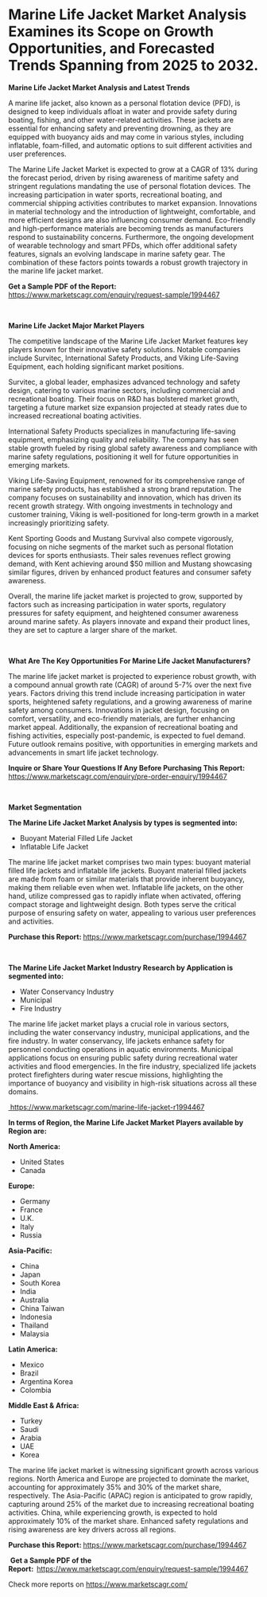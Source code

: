 <p><h1>Marine Life Jacket Market Analysis Examines its Scope on Growth Opportunities, and Forecasted Trends Spanning from 2025 to 2032.</h1></p><p><strong>Marine Life Jacket Market Analysis and Latest Trends</strong></p>
<p><p>A marine life jacket, also known as a personal flotation device (PFD), is designed to keep individuals afloat in water and provide safety during boating, fishing, and other water-related activities. These jackets are essential for enhancing safety and preventing drowning, as they are equipped with buoyancy aids and may come in various styles, including inflatable, foam-filled, and automatic options to suit different activities and user preferences.</p><p>The Marine Life Jacket Market is expected to grow at a CAGR of 13% during the forecast period, driven by rising awareness of maritime safety and stringent regulations mandating the use of personal flotation devices. The increasing participation in water sports, recreational boating, and commercial shipping activities contributes to market expansion. Innovations in material technology and the introduction of lightweight, comfortable, and more efficient designs are also influencing consumer demand. Eco-friendly and high-performance materials are becoming trends as manufacturers respond to sustainability concerns. Furthermore, the ongoing development of wearable technology and smart PFDs, which offer additional safety features, signals an evolving landscape in marine safety gear. The combination of these factors points towards a robust growth trajectory in the marine life jacket market.</p></p>
<p><strong>Get a Sample PDF of the Report:&nbsp;</strong> <a href="https://www.marketscagr.com/enquiry/request-sample/1994467?utm_campaign=3271&utm_medium=2&utm_source=Github&utm_content=ia&utm_term=05042025&utm_id=marine-life-jacket">https://www.marketscagr.com/enquiry/request-sample/1994467</a></p>
<p>&nbsp;</p>
<p><strong>Marine Life Jacket Major Market Players</strong></p>
<p><p>The competitive landscape of the Marine Life Jacket Market features key players known for their innovative safety solutions. Notable companies include Survitec, International Safety Products, and Viking Life-Saving Equipment, each holding significant market positions.</p><p>Survitec, a global leader, emphasizes advanced technology and safety design, catering to various marine sectors, including commercial and recreational boating. Their focus on R&D has bolstered market growth, targeting a future market size expansion projected at steady rates due to increased recreational boating activities.</p><p>International Safety Products specializes in manufacturing life-saving equipment, emphasizing quality and reliability. The company has seen stable growth fueled by rising global safety awareness and compliance with marine safety regulations, positioning it well for future opportunities in emerging markets.</p><p>Viking Life-Saving Equipment, renowned for its comprehensive range of marine safety products, has established a strong brand reputation. The company focuses on sustainability and innovation, which has driven its recent growth strategy. With ongoing investments in technology and customer training, Viking is well-positioned for long-term growth in a market increasingly prioritizing safety.</p><p>Kent Sporting Goods and Mustang Survival also compete vigorously, focusing on niche segments of the market such as personal flotation devices for sports enthusiasts. Their sales revenues reflect growing demand, with Kent achieving around $50 million and Mustang showcasing similar figures, driven by enhanced product features and consumer safety awareness.</p><p>Overall, the marine life jacket market is projected to grow, supported by factors such as increasing participation in water sports, regulatory pressures for safety equipment, and heightened consumer awareness around marine safety. As players innovate and expand their product lines, they are set to capture a larger share of the market.</p></p>
<p>&nbsp;</p>
<p><strong>What Are The Key Opportunities For Marine Life Jacket Manufacturers?</strong></p>
<p><p>The marine life jacket market is projected to experience robust growth, with a compound annual growth rate (CAGR) of around 5-7% over the next five years. Factors driving this trend include increasing participation in water sports, heightened safety regulations, and a growing awareness of marine safety among consumers. Innovations in jacket design, focusing on comfort, versatility, and eco-friendly materials, are further enhancing market appeal. Additionally, the expansion of recreational boating and fishing activities, especially post-pandemic, is expected to fuel demand. Future outlook remains positive, with opportunities in emerging markets and advancements in smart life jacket technology.</p></p>
<p><strong>Inquire or Share Your Questions If Any Before Purchasing This Report:</strong> <a href="https://www.marketscagr.com/enquiry/pre-order-enquiry/1994467?utm_campaign=3271&utm_medium=2&utm_source=Github&utm_content=ia&utm_term=05042025&utm_id=marine-life-jacket">https://www.marketscagr.com/enquiry/pre-order-enquiry/1994467</a></p>
<p>&nbsp;</p>
<p><strong>Market Segmentation</strong></p>
<p><strong>The Marine Life Jacket Market Analysis by types is segmented into:</strong></p>
<p><ul><li>Buoyant Material Filled Life Jacket</li><li>Inflatable Life Jacket</li></ul></p>
<p><p>The marine life jacket market comprises two main types: buoyant material filled life jackets and inflatable life jackets. Buoyant material filled jackets are made from foam or similar materials that provide inherent buoyancy, making them reliable even when wet. Inflatable life jackets, on the other hand, utilize compressed gas to rapidly inflate when activated, offering compact storage and lightweight design. Both types serve the critical purpose of ensuring safety on water, appealing to various user preferences and activities.</p></p>
<p><strong>Purchase this Report:&nbsp;</strong><a href="https://www.marketscagr.com/purchase/1994467?utm_campaign=3271&utm_medium=2&utm_source=Github&utm_content=ia&utm_term=05042025&utm_id=marine-life-jacket">https://www.marketscagr.com/purchase/1994467</a></p>
<p>&nbsp;</p>
<p><strong>The Marine Life Jacket Market Industry Research by Application is segmented into:</strong></p>
<p><ul><li>Water Conservancy Industry</li><li>Municipal</li><li>Fire Industry</li></ul></p>
<p><p>The marine life jacket market plays a crucial role in various sectors, including the water conservancy industry, municipal applications, and the fire industry. In water conservancy, life jackets enhance safety for personnel conducting operations in aquatic environments. Municipal applications focus on ensuring public safety during recreational water activities and flood emergencies. In the fire industry, specialized life jackets protect firefighters during water rescue missions, highlighting the importance of buoyancy and visibility in high-risk situations across all these domains.</p></p>
<p><a href="https://www.marketscagr.com/marine-life-jacket-r1994467?utm_campaign=3271&utm_medium=2&utm_source=Github&utm_content=ia&utm_term=05042025&utm_id=marine-life-jacket">&nbsp;https://www.marketscagr.com/marine-life-jacket-r1994467</a></p>
<p><strong>In terms of Region, the Marine Life Jacket Market Players available by Region are:</strong></p>
<p>
    <p> <strong> North America: </strong>
        <ul>
            <li>United States</li>
            <li>Canada</li>
        </ul>
        </p> 
    <p> <strong> Europe: </strong>
        <ul>
            <li>Germany</li>
            <li>France</li>
            <li>U.K.</li>
            <li>Italy</li>
            <li>Russia</li>
        </ul>
        </p> 
    <p> <strong> Asia-Pacific: </strong>
        <ul>
            <li>China</li>
            <li>Japan</li>
            <li>South Korea</li>
            <li>India</li>
            <li>Australia</li>
            <li>China Taiwan</li>
            <li>Indonesia</li>
            <li>Thailand</li>
            <li>Malaysia</li>
        </ul>
        </p> 
    <p> <strong> Latin America: </strong>
        <ul>
            <li>Mexico</li>
            <li>Brazil</li>
            <li>Argentina Korea</li>
            <li>Colombia</li>
        </ul>
        </p> 
    <p> <strong> Middle East & Africa: </strong>
        <ul>
            <li>Turkey</li>
            <li>Saudi</li>
            <li>Arabia</li>
            <li>UAE</li>
            <li>Korea</li>
        </ul>
    </p>
    </p>
<p><p>The marine life jacket market is witnessing significant growth across various regions. North America and Europe are projected to dominate the market, accounting for approximately 35% and 30% of the market share, respectively. The Asia-Pacific (APAC) region is anticipated to grow rapidly, capturing around 25% of the market due to increasing recreational boating activities. China, while experiencing growth, is expected to hold approximately 10% of the market share. Enhanced safety regulations and rising awareness are key drivers across all regions.</p></p>
<p><strong>Purchase this Report: </strong><a href="https://www.marketscagr.com/purchase/1994467?utm_campaign=3271&utm_medium=2&utm_source=Github&utm_content=ia&utm_term=05042025&utm_id=marine-life-jacket">https://www.marketscagr.com/purchase/1994467</a></p>
<p>&nbsp;<strong>Get a Sample PDF of the Report:&nbsp;&nbsp;</strong><a href="https://www.marketscagr.com/enquiry/request-sample/1994467?utm_campaign=3271&utm_medium=2&utm_source=Github&utm_content=ia&utm_term=05042025&utm_id=marine-life-jacket">https://www.marketscagr.com/enquiry/request-sample/1994467</a></p>
<p><strong></strong></p>
<p>Check more reports on <a href="https://www.marketscagr.com/?utm_campaign=3271&utm_medium=2&utm_source=Github&utm_content=ia&utm_term=05042025&utm_id=marine-life-jacket">https://www.marketscagr.com/</a></p>